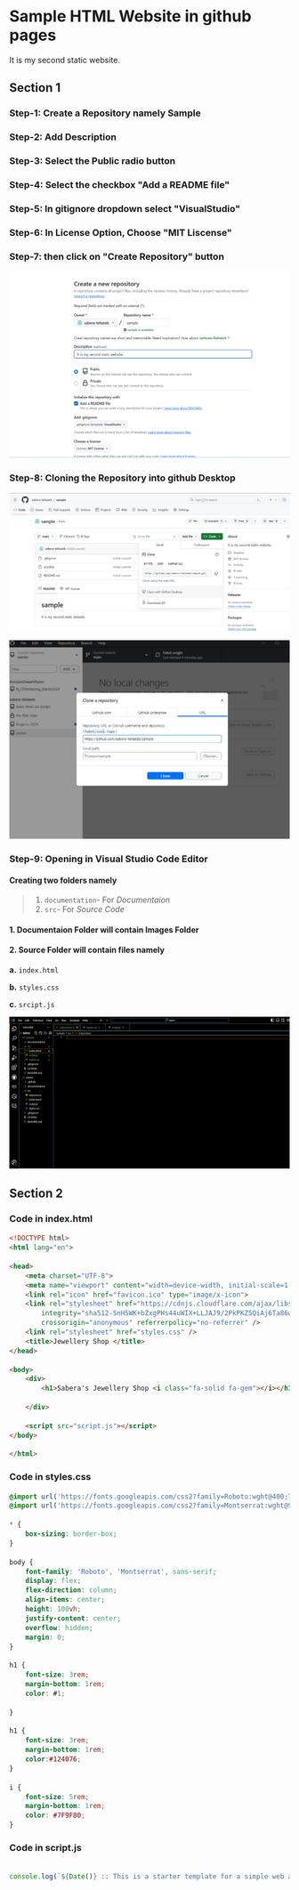 # Sample HTML Website in github pages

It is my second static website.

## Section 1

### Step-1: Create a Repository namely Sample

### Step-2: Add Description

### Step-3: Select the **Public** radio button

### Step-4: Select the checkbox **"Add a README file"**

### Step-5: In gitignore dropdown select **"VisualStudio"**

### Step-6: In License Option, Choose **"MIT Liscense"**

### Step-7: then click on **"Create Repository"** button

![Step 1 Image](documentation/images/S1.png)

### Step-8: Cloning the Repository into github Desktop

![Step 2 Image](documentation/images/S3.png)

![Step 2 Image](documentation/images/S2.png)

### Step-9: Opening in Visual Studio Code Editor

#### Creating two folders namely
>
> 1. `documentation`-  For *Documentaion*
> 1. `src`- For *Source Code*
>
#### 1.  Documentaion Folder will contain **Images** Folder

#### 2. Source Folder will contain files namely

 **a.** `index.html`

 **b.** `styles.css`

 **c.** `srcipt.js`

![Step 2 Image](documentation/images/S4.png)

## Section 2

### Code in index.html

```HTML
<!DOCTYPE html>
<html lang="en">

<head>
    <meta charset="UTF-8">
    <meta name="viewport" content="width=device-width, initial-scale=1.0">
    <link rel="icon" href="favicon.ico" type="image/x-icon">
    <link rel="stylesheet" href="https://cdnjs.cloudflare.com/ajax/libs/font-awesome/6.5.2/css/all.min.css"
        integrity="sha512-SnH5WK+bZxgPHs44uWIX+LLJAJ9/2PkPKZ5QiAj6Ta86w+fsb2TkcmfRyVX3pBnMFcV7oQPJkl9QevSCWr3W6A=="
        crossorigin="anonymous" referrerpolicy="no-referrer" />
    <link rel="stylesheet" href="styles.css" />
    <title>Jewellery Shop </title>
</head>

<body>
    <div>
        <h1>Sabera's Jewellery Shop <i class="fa-solid fa-gem"></i></h1>

    </div>

    <script src="script.js"></script>
</body>

</html>
```

### Code in styles.css

```CSS
@import url('https://fonts.googleapis.com/css2?family=Roboto:wght@400;700&display=swap');
@import url('https://fonts.googleapis.com/css2?family=Montserrat:wght@900&display=swap');

* {
    box-sizing: border-box;
}

body {
    font-family: 'Roboto', 'Montserrat', sans-serif;
    display: flex;
    flex-direction: column;
    align-items: center;
    height: 100vh;
    justify-content: center;
    overflow: hidden;
    margin: 0;
}

h1 {
    font-size: 3rem;
    margin-bottom: 1rem;
    color: #1;
    
}

h1 {
    font-size: 3rem;
    margin-bottom: 1rem;
    color:#124076;
}

i {
    font-size: 5rem;
    margin-bottom: 1rem;
    color: #7F9F80;
}
```

### Code in script.js

```JavaScript

console.log(`${Date()} :: This is a starter template for a simple web app.`);
```
